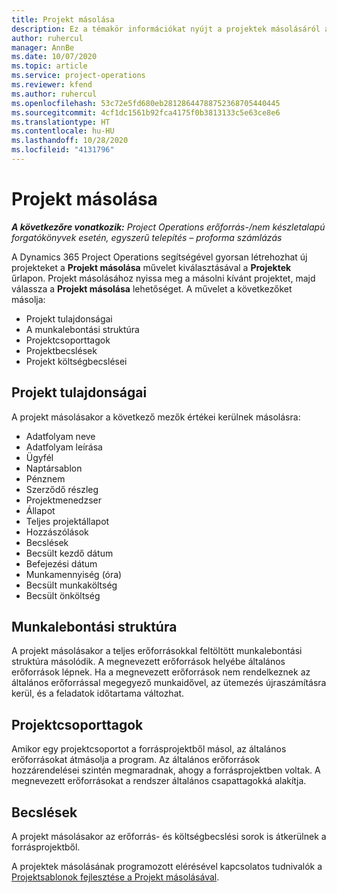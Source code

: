 ```yaml
---
title: Projekt másolása
description: Ez a témakör információkat nyújt a projektek másolásáról a Dynamics 365 Project Operations alkalmazásban.
author: ruhercul
manager: AnnBe
ms.date: 10/07/2020
ms.topic: article
ms.service: project-operations
ms.reviewer: kfend
ms.author: ruhercul
ms.openlocfilehash: 53c72e5fd680eb28128644788752368705440445
ms.sourcegitcommit: 4cf1dc1561b92fca4175f0b3813133c5e63ce8e6
ms.translationtype: HT
ms.contentlocale: hu-HU
ms.lasthandoff: 10/28/2020
ms.locfileid: "4131796"
---
```

# <a name="copy-a-project"></a>Projekt másolása

_**A következőre vonatkozik:** Project Operations erőforrás-/nem készletalapú forgatókönyvek esetén, egyszerű telepítés – proforma számlázás_

A Dynamics 365 Project Operations segítségével gyorsan létrehozhat új projekteket a **Projekt másolása** művelet kiválasztásával a **Projektek** űrlapon. Projekt másolásához nyissa meg a másolni kívánt projektet, majd válassza a **Projekt másolása** lehetőséget. A művelet a következőket másolja:

- Projekt tulajdonságai
- A munkalebontási struktúra
- Projektcsoporttagok
- Projektbecslések
- Projekt költségbecslései

## <a name="project-properties"></a>Projekt tulajdonságai

A projekt másolásakor a következő mezők értékei kerülnek másolásra:

- Adatfolyam neve
- Adatfolyam leírása
- Ügyfél
- Naptársablon
- Pénznem
- Szerződő részleg
- Projektmenedzser
- Állapot
- Teljes projektállapot
- Hozzászólások
- Becslések
- Becsült kezdő dátum
- Befejezési dátum
- Munkamennyiség (óra)
- Becsült munkaköltség
- Becsült önköltség

## <a name="work-breakdown-structure"></a>Munkalebontási struktúra

A projekt másolásakor a teljes erőforrásokkal feltöltött munkalebontási struktúra másolódik. A megnevezett erőforrások helyébe általános erőforrások lépnek. Ha a megnevezett erőforrások nem rendelkeznek az általános erőforrással megegyező munkaidővel, az ütemezés újraszámításra kerül, és a feladatok időtartama változhat.

## <a name="project-team-members"></a>Projektcsoporttagok

Amikor egy projektcsoportot a forrásprojektből másol, az általános erőforrásokat átmásolja a program. Az általános erőforrások hozzárendelései szintén megmaradnak, ahogy a forrásprojektben voltak. A megnevezett erőforrásokat a rendszer általános csapattagokká alakítja.

## <a name="estimates"></a>Becslések

A projekt másolásakor az erőforrás- és költségbecslési sorok is átkerülnek a forrásprojektből. 

A projektek másolásának programozott elérésével kapcsolatos tudnivalók a [Projektsablonok fejlesztése a Projekt másolásával](dev-copy-project.md).
